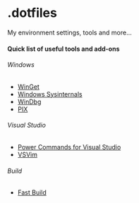 # .dotfiles

My environment settings, tools and more...

#### Quick list of useful tools and add-ons

###### Windows

- [WinGet][1] 
- [Windows Sysinternals][2]
- [WinDbg][3]
- [PIX][4]

###### Visual Studio

- [Power Commands for Visual Studio][5]
- [VSVim][6]

###### Build

- [Fast Build][7]

[1]: https://docs.microsoft.com/en-us/windows/package-manager/winget
[2]: https://docs.microsoft.com/en-us/sysinternals
[3]: https://docs.microsoft.com/en-us/windows-hardware/drivers/debugger/debugger-download-tools
[4]: https://devblogs.microsoft.com/pix/introduction
[5]: https://marketplace.visualstudio.com/items?itemName=VisualStudioPlatformTeam.PowerCommandsforVisualStudio
[6]: https://github.com/VsVim/VsVim
[7]: https://www.fastbuild.org/docs/home.html


